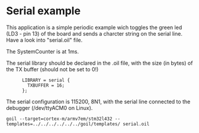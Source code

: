 # Serial example

This application is a simple periodic example wich toggles the green led (LD3 - pin 13) of the board and sends a charcter string on the serial line. Have a look into "serial.oil" file.

The SystemCounter is at 1ms.

The serial library should be declared in the .oil file, with the size (in bytes) of the TX buffer (should not be set to 0!)

```
      LIBRARY = serial {
        TXBUFFER = 16;
      };
```

The serial configuration is 115200, 8N1, with the serial line connected to the debugger (/dev/ttyACM0 on Linux).

`
goil --target=cortex-m/armv7em/stm32l432 --templates=../../../../../../goil/templates/ serial.oil
`

